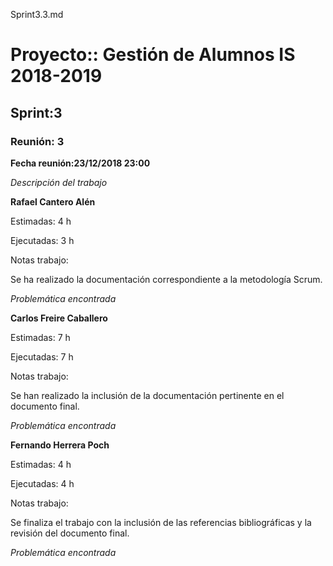
Sprint3.3.md

# Proyecto:: **Gestión de Alumnos IS 2018-2019**
 
## Sprint:3

### Reunión: 3


**Fecha reunión:23/12/2018 23:00**


_Descripción del trabajo_

**Rafael Cantero Alén**

Estimadas: 4 h

Ejecutadas: 3 h

Notas trabajo:

Se ha realizado la documentación correspondiente a la metodología Scrum.


_Problemática encontrada_


**Carlos Freire Caballero**

Estimadas: 7 h

Ejecutadas: 7 h

Notas trabajo:

Se han realizado la inclusión de la documentación pertinente en el documento final.

_Problemática encontrada_


**Fernando Herrera Poch**

Estimadas: 4 h

Ejecutadas: 4 h

Notas trabajo:

Se finaliza el trabajo con la inclusión de las referencias bibliográficas y la revisión del documento final.

_Problemática encontrada_

